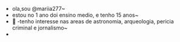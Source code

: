 - ola,sou @mariia277~
- estou no 1 ano doi ensino medio, e tenho 15 anos~
- 🌱
-tenho interesse nas areas de astronomia, arqueologia, pericia criminal e jornalismo~
- 

<!---
mariia277/mariia277 is a ✨ special ✨ repository because its `README.md` (this file) appears on your GitHub profile.
You can click the Preview link to take a look at your changes.
--->
